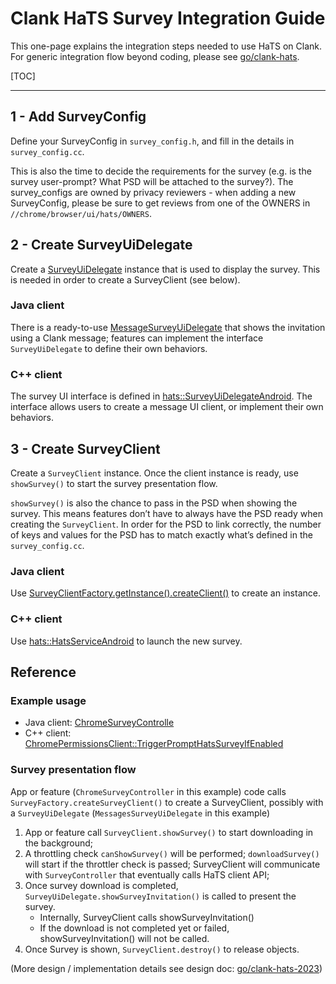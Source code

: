 # Clank HaTS Survey Integration Guide

This one-page explains the integration steps needed to use HaTS on Clank. For generic integration flow beyond coding, please see [go/clank-hats](go/clank-hats).

[TOC]

---

## 1 - Add SurveyConfig

Define your SurveyConfig in `survey_config.h`, and fill in the details in `survey_config.cc`.

This is also the time to decide the requirements for the survey (e.g. is the survey user-prompt? What PSD will be attached to the survey?). The survey_configs are owned by privacy reviewers - when adding a new SurveyConfig, please be sure to get reviews from one of the OWNERS in `//chrome/browser/ui/hats/OWNERS`.


## 2 - Create SurveyUiDelegate

Create a [SurveyUiDelegate](java/src/org/chromium/chrome/browser/ui/hats/SurveyUiDelegate.java) instance that is used to display the survey. This is needed in order to create a SurveyClient (see below).

### Java client
There is a ready-to-use [MessageSurveyUiDelegate](java/src/org/chromium/chrome/browser/ui/hats/MessageSurveyUiDelegate.java) that shows the invitation using a Clank message; features can implement the interface `SurveyUiDelegate` to define their own behaviors.

### C++ client
The survey UI interface is defined in [hats::SurveyUiDelegateAndroid](https://source.chromium.org/chromium/chromium/src/+/main:chrome/browser/ui/android/hats/survey_ui_delegate_android.h;l=32?q=hats::SurveyUiDelegateAndroid&ss=chromium%2Fchromium%2Fsrc). The interface allows users to create a message UI client, or implement their own behaviors.

## 3 - Create SurveyClient
Create a `SurveyClient` instance. Once the client instance is ready, use `showSurvey()` to start the survey presentation flow.

`showSurvey()` is also the chance to pass in the PSD when showing the survey. This means features don’t have to always have the PSD ready when creating the `SurveyClient`. In order for the PSD to link correctly, the number of keys and values for the PSD has to match exactly what’s defined in the `survey_config.cc`.

### Java client
Use [SurveyClientFactory.getInstance().createClient()](https://source.chromium.org/chromium/chromium/src/+/main:chrome/browser/ui/android/hats/internal/java/src/org/chromium/chrome/browser/ui/hats/SurveyClientFactory.java;l=79?q=SurveyClientFactory.createClient&sq=&ss=chromium%2Fchromium%2Fsrc) to create an instance.


### C++ client
Use [hats::HatsServiceAndroid](https://source.chromium.org/chromium/chromium/src/+/main:chrome/browser/ui/android/hats/hats_service_android.h;l=36?q=HatsServiceAndroid&ss=chromium%2Fchromium%2Fsrc) to launch the new survey.

## Reference


### Example usage
* Java client: [ChromeSurveyControlle](https://source.chromium.org/chromium/chromium/src/+/main:chrome/android/java/src/org/chromium/chrome/browser/survey/ChromeSurveyController.java)
* C++ client: [ChromePermissionsClient::TriggerPromptHatsSurveyIfEnabled](https://source.chromium.org/chromium/chromium/src/+/main:chrome/browser/permissions/chrome_permissions_client.cc;l=281?q=ChromePermissionsClient::TriggerPromptHatsSurveyIfEnabled&ss=chromium%2Fchromium%2Fsrc)

### Survey presentation flow

App or feature (`ChromeSurveyController` in this example) code calls `SurveyFactory.createSurveyClient()` to create a SurveyClient, possibly with a `SurveyUiDelegate` (`MessagesSurveyUiDelegate` in this example)

1. App or feature call `SurveyClient.showSurvey()` to start downloading in the background;
2. A throttling check `canShowSurvey()` will be performed;
`downloadSurvey()` will start if the throttler check is passed; SurveyClient will communicate with `SurveyController` that eventually calls HaTS client API;
3. Once survey download is completed, `SurveyUiDelegate.showSurveyInvitation()` is called to present the survey.
    * Internally, SurveyClient calls showSurveyInvitation()
    *  If the download is not completed yet or failed, showSurveyInvitation() will not be called.
4. Once Survey is shown, `SurveyClient.destroy()` to release objects.

(More design / implementation details see design doc: [go/clank-hats-2023](go/clank-hats-2023))
